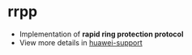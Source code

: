 # rrpp
- Implementation of **rapid ring protection protocol**
- View more details in [huawei-support](http://support.huawei.com/enterprise/docinforeader!loadDocument1.action?contentId=DOC0100523204&partNo=10092)


